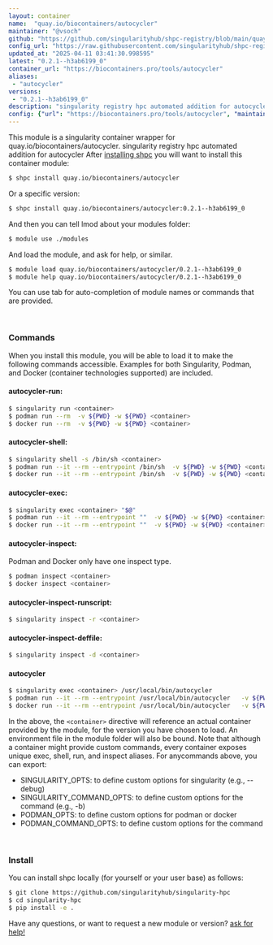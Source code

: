 ```yaml
---
layout: container
name:  "quay.io/biocontainers/autocycler"
maintainer: "@vsoch"
github: "https://github.com/singularityhub/shpc-registry/blob/main/quay.io/biocontainers/autocycler/container.yaml"
config_url: "https://raw.githubusercontent.com/singularityhub/shpc-registry/main/quay.io/biocontainers/autocycler/container.yaml"
updated_at: "2025-04-11 03:41:30.998595"
latest: "0.2.1--h3ab6199_0"
container_url: "https://biocontainers.pro/tools/autocycler"
aliases:
 - "autocycler"
versions:
 - "0.2.1--h3ab6199_0"
description: "singularity registry hpc automated addition for autocycler"
config: {"url": "https://biocontainers.pro/tools/autocycler", "maintainer": "@vsoch", "description": "singularity registry hpc automated addition for autocycler", "latest": {"0.2.1--h3ab6199_0": "sha256:ffc8cefd8ba4bced4b70d2f0a9425ef250f464b128cac5b637d0c155c8b6f729"}, "tags": {"0.2.1--h3ab6199_0": "sha256:ffc8cefd8ba4bced4b70d2f0a9425ef250f464b128cac5b637d0c155c8b6f729"}, "docker": "quay.io/biocontainers/autocycler", "aliases": {"autocycler": "/usr/local/bin/autocycler"}}
---
```


This module is a singularity container wrapper for quay.io/biocontainers/autocycler.
singularity registry hpc automated addition for autocycler
After [installing shpc](#install) you will want to install this container module:


```bash
$ shpc install quay.io/biocontainers/autocycler
```

Or a specific version:

```bash
$ shpc install quay.io/biocontainers/autocycler:0.2.1--h3ab6199_0
```

And then you can tell lmod about your modules folder:

```bash
$ module use ./modules
```

And load the module, and ask for help, or similar.

```bash
$ module load quay.io/biocontainers/autocycler/0.2.1--h3ab6199_0
$ module help quay.io/biocontainers/autocycler/0.2.1--h3ab6199_0
```

You can use tab for auto-completion of module names or commands that are provided.

<br>

### Commands

When you install this module, you will be able to load it to make the following commands accessible.
Examples for both Singularity, Podman, and Docker (container technologies supported) are included.

#### autocycler-run:

```bash
$ singularity run <container>
$ podman run --rm  -v ${PWD} -w ${PWD} <container>
$ docker run --rm  -v ${PWD} -w ${PWD} <container>
```

#### autocycler-shell:

```bash
$ singularity shell -s /bin/sh <container>
$ podman run --it --rm --entrypoint /bin/sh  -v ${PWD} -w ${PWD} <container>
$ docker run --it --rm --entrypoint /bin/sh  -v ${PWD} -w ${PWD} <container>
```

#### autocycler-exec:

```bash
$ singularity exec <container> "$@"
$ podman run --it --rm --entrypoint ""  -v ${PWD} -w ${PWD} <container> "$@"
$ docker run --it --rm --entrypoint ""  -v ${PWD} -w ${PWD} <container> "$@"
```

#### autocycler-inspect:

Podman and Docker only have one inspect type.

```bash
$ podman inspect <container>
$ docker inspect <container>
```

#### autocycler-inspect-runscript:

```bash
$ singularity inspect -r <container>
```

#### autocycler-inspect-deffile:

```bash
$ singularity inspect -d <container>
```


#### autocycler

```bash
$ singularity exec <container> /usr/local/bin/autocycler
$ podman run --it --rm --entrypoint /usr/local/bin/autocycler   -v ${PWD} -w ${PWD} <container> -c " $@"
$ docker run --it --rm --entrypoint /usr/local/bin/autocycler   -v ${PWD} -w ${PWD} <container> -c " $@"
```



In the above, the `<container>` directive will reference an actual container provided
by the module, for the version you have chosen to load. An environment file in the
module folder will also be bound. Note that although a container
might provide custom commands, every container exposes unique exec, shell, run, and
inspect aliases. For anycommands above, you can export:

 - SINGULARITY_OPTS: to define custom options for singularity (e.g., --debug)
 - SINGULARITY_COMMAND_OPTS: to define custom options for the command (e.g., -b)
 - PODMAN_OPTS: to define custom options for podman or docker
 - PODMAN_COMMAND_OPTS: to define custom options for the command

<br>

### Install

You can install shpc locally (for yourself or your user base) as follows:

```bash
$ git clone https://github.com/singularityhub/singularity-hpc
$ cd singularity-hpc
$ pip install -e .
```

Have any questions, or want to request a new module or version? [ask for help!](https://github.com/singularityhub/singularity-hpc/issues)